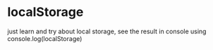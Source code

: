 # localStorage
just learn and try about local storage, see the result in console using console.log(localStorage)
